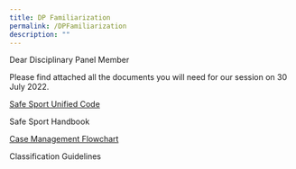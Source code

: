 ```yaml
---
title: DP Familiarization
permalink: /DPFamiliarization
description: ""
---
```


Dear Disciplinary Panel Member

Please find attached all the documents you will need for our session on 30 July 2022.


[Safe Sport Unified Code](/files/Safe%20Sport%20Unified%20Code%20v4.pdf)

Safe Sport Handbook

[Case Management Flowchart](/files/Response%20and%20Resolution%20Process%20Final%2029June%20WSI.pdf) 

Classification Guidelines



